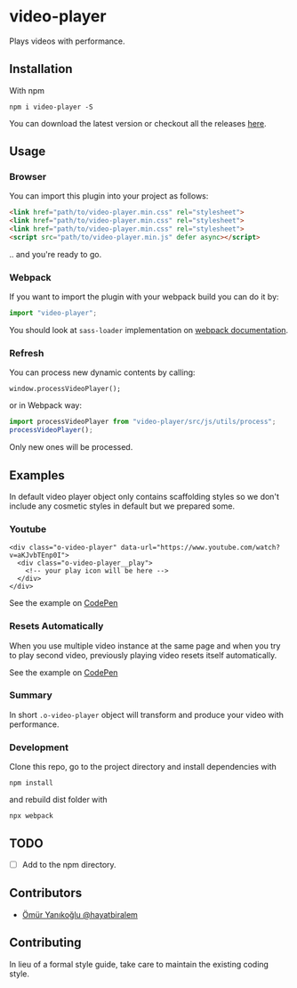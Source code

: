 # video-player
Plays videos with performance.

## Installation

With npm

```
npm i video-player -S
```

You can download the latest version or checkout all the releases [here](https://github.com/hayatbiralem/video-player/releases).

## Usage

### Browser

You can import this plugin into your project as follows:

```html
<link href="path/to/video-player.min.css" rel="stylesheet">
<link href="path/to/video-player.min.css" rel="stylesheet">
<link href="path/to/video-player.min.css" rel="stylesheet">
<script src="path/to/video-player.min.js" defer async></script>
```

.. and you're ready to go.

### Webpack

If you want to import the plugin with your webpack build you can do it by:

```js
import "video-player";
```

You should look at `sass-loader` implementation on [webpack documentation](https://webpack.js.org/loaders/sass-loader/).

### Refresh

You can process new dynamic contents by calling:

```
window.processVideoPlayer();
```

or in Webpack way:

```js
import processVideoPlayer from "video-player/src/js/utils/process";
processVideoPlayer();
```

Only new ones will be processed.

## Examples

In default video player object only contains scaffolding styles so we don't include any cosmetic styles in default but we prepared some.

### Youtube

```
<div class="o-video-player" data-url="https://www.youtube.com/watch?v=aKJvbTEnp0I">
  <div class="o-video-player__play">
    <!-- your play icon will be here -->
  </div>
</div>
```

See the example on [CodePen](https://soon.io)

### Resets Automatically

When you use multiple video instance at the same page and when you try to play second video, previously playing video resets itself automatically.

See the example on [CodePen](https://soon.io)

### Summary

In short `.o-video-player` object will transform and produce your video with performance.

### Development

Clone this repo, go to the project directory and install dependencies with

```
npm install
```

and rebuild dist folder with

```
npx webpack
```

## TODO

- [ ] Add to the npm directory.

## Contributors

- [Ömür Yanıkoğlu @hayatbiralem](https://twitter.com/hayatbiralem)

## Contributing

In lieu of a formal style guide, take care to maintain the existing coding style.
